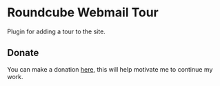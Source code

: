 Roundcube Webmail Tour
==========
Plugin for adding a tour to the site.

Donate
------
You can make a donation [here](http://yasobe.ru/na/roundcube_tour), this will help motivate me to continue my work.
